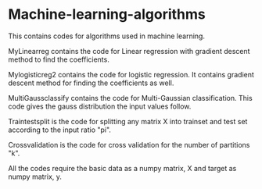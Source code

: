 # Machine-learning-algorithms
This contains codes for algorithms used in machine learning.

MyLinearreg contains the code for Linear regression with gradient descent method to find the coefficients. 

Mylogisticreg2 contains the code for logistic regression.
It contains gradient descent method for finding the coefficients as well.

MultiGaussclassify contains the code for Multi-Gaussian classification. This code gives the gauss distribution the input values follow.

Traintestsplit is the code for splitting any matrix X into trainset and test set according to the input ratio "pi".

Crossvalidation is the code for cross validation for the number of partitions "k".

All the codes require the basic data as a numpy matrix, X and target as numpy matrix, y.
